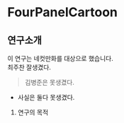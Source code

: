 # FourPanelCartoon

## 연구소개
이 연구는 네컷만화를 대상으로 했습니다.  
최주찬 잘생겼다.
> 김병준은 못생겼다.
* 사실은 둘다 못생겼다.

1. 연구의 목적
